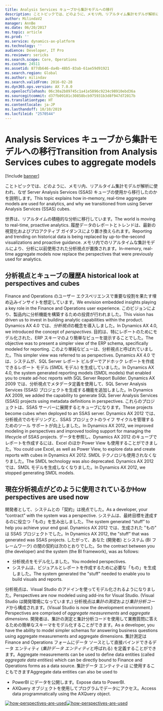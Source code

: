 ```yaml
---
title: Analysis Services キューブから集計モデルへの移行
description: ことトピックでは、どのように、メモリ内、リアルタイム集計モデルが解析に使われ、なぜ Server Analysis Services (SSAS) キューブの使用から移行したのかを説明します。
author: MilindaV2
manager: AnnBe
ms.date: 06/20/2017
ms.topic: article
ms.prod: ''
ms.service: dynamics-ax-platform
ms.technology: ''
audience: Developer, IT Pro
ms.reviewer: sericks
ms.search.scope: Core, Operations
ms.custom: 24511
ms.assetid: 877db646-da4b-48b5-83ab-61ae59d91921
ms.search.region: Global
ms.author: milindav
ms.search.validFrom: 2016-02-28
ms.dyn365.ops.version: AX 7.0.0
ms.openlocfilehash: 06c30a2b89745c1a41e5896c9234c98910ebd36a
ms.sourcegitcommit: d37fb09101c30858bcb975931b3d8f947d72017b
ms.translationtype: HT
ms.contentlocale: ja-JP
ms.lasthandoff: 10/10/2019
ms.locfileid: "2570544"
---
```

# <a name="transition-from-analysis-services-cubes-to-aggregate-models"></a><span data-ttu-id="2ad71-103">Analysis Services キューブから集計モデルへの移行</span><span class="sxs-lookup"><span data-stu-id="2ad71-103">Transition from Analysis Services cubes to aggregate models</span></span>

[!include [banner](../includes/banner.md)]

<span data-ttu-id="2ad71-104">ことトピックでは、どのように、メモリ内、リアルタイム集計モデルが解析に使われ、なぜ Server Analysis Services (SSAS) キューブの使用から移行したのかを説明します。</span><span class="sxs-lookup"><span data-stu-id="2ad71-104">This topic explains how in-memory, real-time aggregate models are used for analytics, and why we transitioned from using Server Analysis Services (SSAS) cubes.</span></span>

<span data-ttu-id="2ad71-105">世界は、リアルタイムの積極的な分析に移行しています。</span><span class="sxs-lookup"><span data-stu-id="2ad71-105">The world is moving to real-time, proactive analytics.</span></span> <span data-ttu-id="2ad71-106">履歴データのレポートとトレンドは、最新の視覚化およびプロアクティブ ガイダンスにより置き換えられます。</span><span class="sxs-lookup"><span data-stu-id="2ad71-106">Reporting and trending on historical data is being replaced by up-to-the-second visualizations and proactive guidance.</span></span> <span data-ttu-id="2ad71-107">メモリ内でのリアルタイムな集計モデルにより、分析に以前使用された分析視点が置換されます。</span><span class="sxs-lookup"><span data-stu-id="2ad71-107">In-memory, real-time aggregate models now replace the perspectives that were previously used for analytics.</span></span>

## <a name="a-historical-look-at-perspectives-and-cubes"></a><span data-ttu-id="2ad71-108">分析視点とキューブの履歴</span><span class="sxs-lookup"><span data-stu-id="2ad71-108">A historical look at perspectives and cubes</span></span>
<span data-ttu-id="2ad71-109">Finance and Operations のユーザー エクスペリエンスで重要な役割を果たす埋め込みインサイトを想定しています。</span><span class="sxs-lookup"><span data-stu-id="2ad71-109">We envision embedded insights playing a key role in the Finance and Operations user experience.</span></span> <span data-ttu-id="2ad71-110">このビジョンにより、製品内に分析機能を構築するための投資が行われました。</span><span class="sxs-lookup"><span data-stu-id="2ad71-110">This vision has driven us to invest in building analytic capabilities within the product.</span></span> <span data-ttu-id="2ad71-111">Dynamics AX 4.0 では、*分析視点*の概念を導入しました。</span><span class="sxs-lookup"><span data-stu-id="2ad71-111">In Dynamics AX 4.0, we introduced the concept of *perspectives*.</span></span> <span data-ttu-id="2ad71-112">目的は、特にレポートのためにモデル化された、ERP スキーマのより簡単なビューを提示することでした。</span><span class="sxs-lookup"><span data-stu-id="2ad71-112">The objective was to present a simpler view of the ERP schema, specifically modeled for reporting.</span></span> <span data-ttu-id="2ad71-113">このより単純なビューは、分析視点と呼ばれていました。</span><span class="sxs-lookup"><span data-stu-id="2ad71-113">This simpler view was referred to as perspectives.</span></span> <span data-ttu-id="2ad71-114">Dynamics AX 4.0 では、システムが、SQL Server レポート ビルダーでアドホック レポートを作成できるレポート モデル (SMDL モデル) を生成していました。</span><span class="sxs-lookup"><span data-stu-id="2ad71-114">In Dynamics AX 4.0, the system generated reporting models (SMDL models) that enabled you to create ad-hoc reports with SQL Server Report Builder.</span></span> <span data-ttu-id="2ad71-115">Dynamics AX 2009 では、分析視点でメタデータ定義を使用して、SQL Server Analysis Services (SSAS) プロジェクトを生成する機能を追加しました。</span><span class="sxs-lookup"><span data-stu-id="2ad71-115">In Dynamics AX 2009, we added the capability to generate SQL Server Analysis Services (SSAS) projects using metadata definitions in perspectives.</span></span> <span data-ttu-id="2ad71-116">これらのプロジェクトは、SSAS サーバーに展開するとキューブになります。</span><span class="sxs-lookup"><span data-stu-id="2ad71-116">These projects become cubes when deployed to an SSAS server.</span></span> <span data-ttu-id="2ad71-117">Dynamics AX 2012 では、分析視点でのモデリングと、SSAS プロジェクトのライフ サイクルを管理するためのツール サポートが向上しました。</span><span class="sxs-lookup"><span data-stu-id="2ad71-117">In Dynamics AX 2012, we improved modeling in perspectives and improved tooling support for managing the lifecycle of SSAS projects.</span></span> <span data-ttu-id="2ad71-118">データを参照し、Dynamics AX 2012 のキューブでレポートを作成するには、Excel のほか Power View も使用することができました。</span><span class="sxs-lookup"><span data-stu-id="2ad71-118">You could use Excel, as well as Power View, to explore data and create reports with cubes in Dynamics AX 2012.</span></span> <span data-ttu-id="2ad71-119">SMDL テクノロジも使用されなくなりました。</span><span class="sxs-lookup"><span data-stu-id="2ad71-119">The SMDL technology was also deprecated.</span></span> <span data-ttu-id="2ad71-120">Dynamics AX 2012 では、SMDL モデルを生成しなくなりました。</span><span class="sxs-lookup"><span data-stu-id="2ad71-120">In Dynamics AX 2012, we stopped generating SMDL models.</span></span>

## <a name="how-perspectives-are-used-now"></a><span data-ttu-id="2ad71-121">現在分析視点がどのように使用されているか</span><span class="sxs-lookup"><span data-stu-id="2ad71-121">How perspectives are used now</span></span>
<span data-ttu-id="2ad71-122">開発者として、システムとの「契約」は視点でした。</span><span class="sxs-lookup"><span data-stu-id="2ad71-122">As a developer, your “contract” with the system was a perspective.</span></span> <span data-ttu-id="2ad71-123">システムは、最終目標を達成するのに役立つ「もの」を生み出しました。</span><span class="sxs-lookup"><span data-stu-id="2ad71-123">The system generated “stuff” to help you achieve your end goal.</span></span> <span data-ttu-id="2ad71-124">Dynamics AX 2012 では、生成された "もの" は SSAS プロジェクトでした。</span><span class="sxs-lookup"><span data-stu-id="2ad71-124">In Dynamics AX 2012, the "stuff” that was generated was SSAS projects.</span></span> <span data-ttu-id="2ad71-125">したがって、あなた (開発者) とシステム (BI フレームワーク) の間の契約は次のとおりでした。</span><span class="sxs-lookup"><span data-stu-id="2ad71-125">So the contract between you (the  developer) and the system (the BI framework), was as follows:</span></span>

-   <span data-ttu-id="2ad71-126">分析視点をモデル化しました。</span><span class="sxs-lookup"><span data-stu-id="2ad71-126">You modeled perspectives.</span></span>
-   <span data-ttu-id="2ad71-127">システムは、ビジュアルとレポートを作成するために必要な「もの」を生成しました。</span><span class="sxs-lookup"><span data-stu-id="2ad71-127">The system generated the "stuff" needed to enable you to build visuals and reports.</span></span>

<span data-ttu-id="2ad71-128">分析視点は、Visual Studio のアドインを使ってモデル化されるようになりました。</span><span class="sxs-lookup"><span data-stu-id="2ad71-128">Perspectives are now modeled using add-ins for Visual Studio.</span></span> <span data-ttu-id="2ad71-129">(Visual Studio は開発環境になっています。) 分析視点は*集計の測定*および*集計分析コード*から構成されます。</span><span class="sxs-lookup"><span data-stu-id="2ad71-129">(Visual Studio is now the development environment.) Perspectives are comprised of *aggregate measurements* and *aggregate dimensions*.</span></span> <span data-ttu-id="2ad71-130">開発者は、集計の測定と集計分析コードを使用して業務質問に答えるための簡単なスキーマをモデル化することができます。</span><span class="sxs-lookup"><span data-stu-id="2ad71-130">As a developer, you have the ability to model simpler schemas for answering business questions using aggregate measurements and aggregate dimensions.</span></span> <span data-ttu-id="2ad71-131">集計測定は Finance and Operations フォームにデータ ソースとして直接バインドできるデータ エンティティ (*集計データ エンティティ*と呼ばれる) を定義することができます。</span><span class="sxs-lookup"><span data-stu-id="2ad71-131">Aggregate measurements can be used to define data entities (called *aggregate data entities*) which can be directly bound to Finance and Operations forms as a data source.</span></span> <span data-ttu-id="2ad71-132">集計データ エンティティは に使用することもできます</span><span class="sxs-lookup"><span data-stu-id="2ad71-132">Aggregate data entities can also be used to</span></span>

-   <span data-ttu-id="2ad71-133">PowerBI にデータを公開します。</span><span class="sxs-lookup"><span data-stu-id="2ad71-133">Expose data to PowerBI.</span></span>
-   <span data-ttu-id="2ad71-134">AXQuery オブジェクトを使用してプログラムでデータにアクセス。</span><span class="sxs-lookup"><span data-stu-id="2ad71-134">Access data programmatically using the AXQuery object.</span></span>

<span data-ttu-id="2ad71-135">[![how-perspectives-are-used](./../media/how-perspectives-are-used.png)](./../media/how-perspectives-are-used.png)</span><span class="sxs-lookup"><span data-stu-id="2ad71-135">[![how-perspectives-are-used](./../media/how-perspectives-are-used.png)](./../media/how-perspectives-are-used.png)</span></span>  



